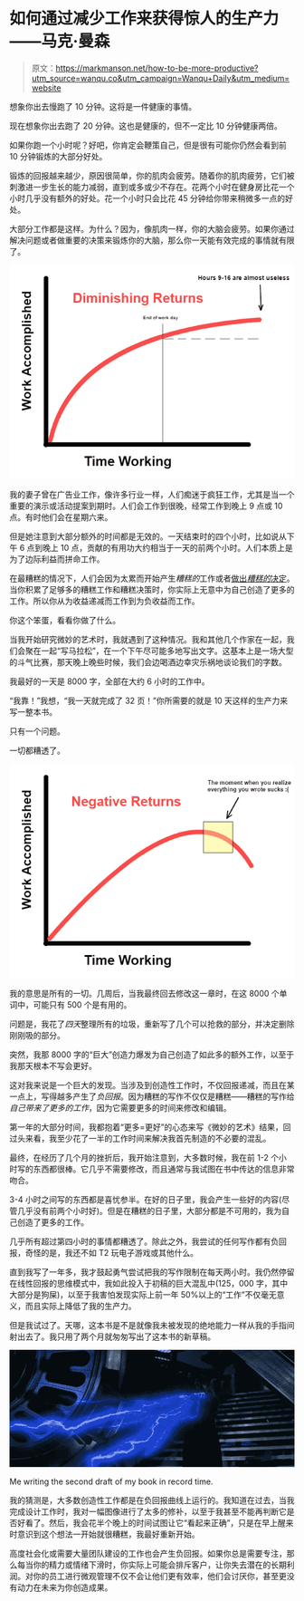 # 如何通过减少工作来获得惊人的生产力——马克·曼森

> 原文：<https://markmanson.net/how-to-be-more-productive?utm_source=wanqu.co&utm_campaign=Wanqu+Daily&utm_medium=website>

想象你出去慢跑了 10 分钟。这将是一件健康的事情。

现在想象你出去跑了 20 分钟。这也是健康的，但不一定比 10 分钟健康两倍。

如果你跑一个小时呢？好吧，你肯定会鞭策自己，但是很有可能你仍然会看到前 10 分钟锻炼的大部分好处。

锻炼的回报越来越少，原因很简单，你的肌肉会疲劳。随着你的肌肉疲劳，它们被刺激进一步生长的能力减弱，直到或多或少不存在。花两个小时在健身房比花一个小时几乎没有额外的好处。花一个小时只会比花 45 分钟给你带来稍微多一点的好处。

大部分工作都是这样。为什么？因为，像肌肉一样，你的大脑会疲劳。如果你通过解决问题或者做重要的决策来锻炼你的大脑，那么你一天能有效完成的事情就有限了。

![](img/37b70e9c54d3ed6d3d5f4310bba42df8.png)

我的妻子曾在广告业工作，像许多行业一样，人们痴迷于疯狂工作，尤其是当一个重要的演示或活动提案到期时。人们会工作到很晚，经常工作到晚上 9 点或 10 点。有时他们会在星期六来。

但是她注意到大部分额外的时间都是无效的。一天结束时的四个小时，比如说从下午 6 点到晚上 10 点，贡献的有用功大约相当于一天的前两个小时。人们本质上是为了边际利益而拼命工作。

在最糟糕的情况下，人们会因为太累而开始产生*糟糕的*工作或者[做出*糟糕的*决定](/decision-making)。当你积累了足够多的糟糕工作和糟糕决策时，你实际上无意中为自己创造了更多的工作。所以你从为收益递减而工作到为负收益而工作。

你这个笨蛋，看看你做了什么。

当我开始研究微妙的艺术时，我就遇到了这种情况。我和其他几个作家在一起，我们会聚在一起“写马拉松”，在一个下午尽可能多地写出文字。这基本上是一场大型的斗气比赛，那天晚上晚些时候，我们会边喝酒边幸灾乐祸地谈论我们的字数。

我最好的一天是 8000 字，全部在大约 6 小时的工作中。

“我靠！”我想，“我一天就完成了 32 页！”你所需要的就是 10 天这样的生产力来写一整本书。

只有一个问题。

一切都糟透了。

![How to be more productive - Negative Returns](img/4f482ac9673f0a0a927f828a424bf70a.png)

我的意思是所有的一切。几周后，当我最终回去修改这一章时，在这 8000 个单词中，可能只有 500 个是有用的。

问题是，我花了*四天*整理所有的垃圾，重新写了几个可以抢救的部分，并决定删除刚刚吸的部分。

突然，我那 8000 字的“巨大”创造力爆发为自己创造了如此多的额外工作，以至于我那天根本不写会更好。

这对我来说是一个巨大的发现。当涉及到创造性工作时，不仅回报递减，而且在某一点上，写得越多产生了*负回报*。因为糟糕的写作不仅仅是糟糕——糟糕的写作给*自己带来了更多的工作*，因为它需要更多的时间来修改和编辑。

第一年的大部分时间，我都抱着“更多=更好”的心态来写《微妙的艺术》结果，回过头来看，我至少花了一半的工作时间来解决我首先制造的不必要的混乱。

最终，在经历了几个月的挫折后，我开始注意到，大多数时候，我在前 1-2 个小时写的东西都很棒。它几乎不需要修改，而且通常与我试图在书中传达的信息非常吻合。

3-4 小时之间写的东西都是喜忧参半。在好的日子里，我会产生一些好的内容(尽管几乎没有前两个小时好)。但是在糟糕的日子里，大部分都是不可用的，我为自己创造了更多的工作。

几乎所有超过第四小时的事情都糟透了。除此之外，我尝试的任何写作都有负回报，奇怪的是，我还不如 T2 玩电子游戏或其他什么。

直到我写了一年多，我才鼓起勇气尝试把我的写作限制在每天两小时。我仍然停留在线性回报的思维模式中，我如此投入于初稿的巨大混乱中(125，000 字，其中大部分是狗屎)，以至于我害怕发现实际上前一年 50%以上的“工作”不仅毫无意义，而且实际上降低了我的生产力。

但是我试过了。天哪，这本书是不是就像我未被发现的绝地能力一样从我的手指间射出去了。我只用了两个月就匆匆写出了这本书的新草稿。

![How to be more productive - Jedi powers writing my book](img/b69c368bb27bfcd4569fe9318451bb07.png)

Me writing the second draft of my book in record time.



我的猜测是，大多数创造性工作都是在负回报曲线上运行的。我知道在过去，当我完成设计工作时，我对一幅图像进行了太多的修补，以至于我甚至不能再判断它是否好看了。然后，我会花半个晚上的时间试图让它“看起来正确”，只是在早上醒来时意识到这个想法一开始就很糟糕，我最好重新开始。

高度社会化或需要大量团队建设的工作也会产生负回报。如果你总是需要专注，那么每当你的精力或情绪下滑时，你实际上可能会排斥客户，让你失去潜在的长期利润。对你的员工进行微观管理不仅不会让他们更有效率，他们会讨厌你，甚至更没有动力在未来为你创造成果。